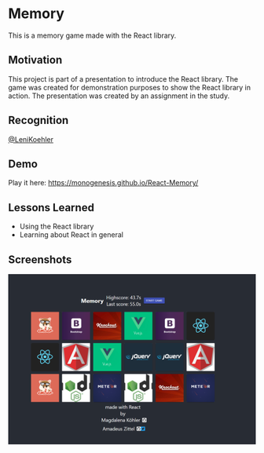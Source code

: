 # Memory

This is a memory game made with the React library.


## Motivation

This project is part of a presentation to introduce the React library. The game was created for demonstration purposes to show the React library in action. The presentation was created by an assignment in the study.

## Recognition

[@LeniKoehler](https://github.com/LeniKoehler)
  
## Demo

Play it here: https://monogenesis.github.io/React-Memory/

  
## Lessons Learned

- Using the React library
- Learning about React in general

## Screenshots

![Game](https://raw.githubusercontent.com/Monogenesis/React-Memory/main/screenshot/game.png)

